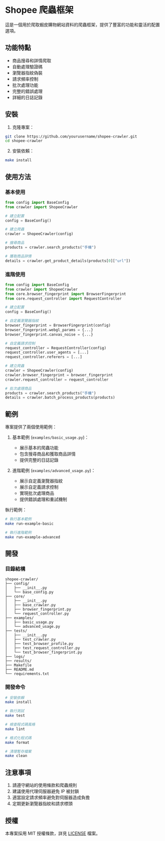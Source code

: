 # Shopee 爬蟲框架

這是一個用於爬取蝦皮購物網站資料的爬蟲框架，提供了豐富的功能和靈活的配置選項。

## 功能特點

- 商品搜尋和詳情爬取
- 自動處理驗證碼
- 瀏覽器指紋偽裝
- 請求頻率控制
- 批次處理功能
- 完整的錯誤處理
- 詳細的日誌記錄

## 安裝

1. 克隆專案：
```bash
git clone https://github.com/yourusername/shopee-crawler.git
cd shopee-crawler
```

2. 安裝依賴：
```bash
make install
```

## 使用方法

### 基本使用

```python
from config import BaseConfig
from crawler import ShopeeCrawler

# 建立配置
config = BaseConfig()

# 建立爬蟲
crawler = ShopeeCrawler(config)

# 搜尋商品
products = crawler.search_products("手機")

# 獲取商品詳情
details = crawler.get_product_details(products[0]["url"])
```

### 進階使用

```python
from config import BaseConfig
from crawler import ShopeeCrawler
from core.browser_fingerprint import BrowserFingerprint
from core.request_controller import RequestController

# 建立配置
config = BaseConfig()

# 自定義瀏覽器指紋
browser_fingerprint = BrowserFingerprint(config)
browser_fingerprint.webgl_params = {...}
browser_fingerprint.canvas_noise = {...}

# 自定義請求控制
request_controller = RequestController(config)
request_controller.user_agents = [...]
request_controller.referers = [...]

# 建立爬蟲
crawler = ShopeeCrawler(config)
crawler.browser_fingerprint = browser_fingerprint
crawler.request_controller = request_controller

# 批次處理商品
products = crawler.search_products("手機")
details = crawler.batch_process_products(products)
```

## 範例

專案提供了兩個使用範例：

1. 基本範例 (`examples/basic_usage.py`)：
   - 展示基本的爬蟲功能
   - 包含搜尋商品和獲取商品詳情
   - 提供完整的日誌記錄

2. 進階範例 (`examples/advanced_usage.py`)：
   - 展示自定義瀏覽器指紋
   - 展示自定義請求控制
   - 實現批次處理商品
   - 提供錯誤處理和重試機制

執行範例：
```bash
# 執行基本範例
make run-example-basic

# 執行進階範例
make run-example-advanced
```

## 開發

### 目錄結構

```
shopee-crawler/
├── config/
│   ├── __init__.py
│   └── base_config.py
├── core/
│   ├── __init__.py
│   ├── base_crawler.py
│   ├── browser_fingerprint.py
│   └── request_controller.py
├── examples/
│   ├── basic_usage.py
│   └── advanced_usage.py
├── tests/
│   ├── __init__.py
│   ├── test_crawler.py
│   ├── test_browser_profile.py
│   ├── test_request_controller.py
│   └── test_browser_fingerprint.py
├── logs/
├── results/
├── Makefile
├── README.md
└── requirements.txt
```

### 開發命令

```bash
# 安裝依賴
make install

# 執行測試
make test

# 檢查程式碼風格
make lint

# 格式化程式碼
make format

# 清理暫存檔案
make clean
```

## 注意事項

1. 請遵守網站的使用條款和爬蟲規則
2. 建議使用代理伺服器避免 IP 被封鎖
3. 適當設定請求頻率避免對伺服器造成負擔
4. 定期更新瀏覽器指紋和請求標頭

## 授權

本專案採用 MIT 授權條款，詳見 [LICENSE](LICENSE) 檔案。 